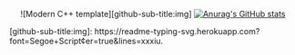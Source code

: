 <div id="title" align=center>
  
![Modern C++ template][github-sub-title:img]
[![Anurag's GitHub stats](https://github-readme-stats.vercel.app/api?username=morettt&show_icons=true&theme=tokyonight)](https://b23.tv/iEJTnPp)

</div>
[github-sub-title:img]: https://readme-typing-svg.herokuapp.com?font=Segoe+Script&center=true&lines=xxxiu.
